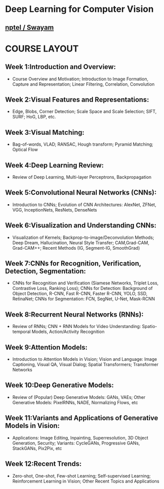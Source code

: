 # Deep Learning for Computer Vision 

## [nptel / Swayam ](https://onlinecourses.nptel.ac.in/noc21_cs93/course)



# COURSE LAYOUT
## Week 1:Introduction and Overview: 
- Course Overview and Motivation; Introduction to Image Formation, Capture and Representation; Linear Filtering, Correlation,          Convolution
## Week 2:Visual Features and Representations: 
- Edge, Blobs, Corner Detection; Scale Space and Scale Selection; SIFT, SURF; HoG, LBP, etc.
## Week 3:Visual Matching:
- Bag-of-words, VLAD; RANSAC, Hough transform; Pyramid Matching; Optical Flow
## Week 4:Deep Learning Review:
- Review of Deep Learning, Multi-layer Perceptrons, Backpropagation
## Week 5:Convolutional Neural Networks (CNNs):
- Introduction to CNNs; Evolution of CNN Architectures: AlexNet, ZFNet, VGG, InceptionNets, ResNets, DenseNets
## Week 6:Visualization and Understanding CNNs:
- Visualization of Kernels; Backprop-to-image/Deconvolution Methods; Deep Dream, Hallucination, Neural Style Transfer;  	CAM,Grad-CAM, Grad-CAM++; Recent Methods (IG, Segment-IG, SmoothGrad)
## Week 7:CNNs for Recognition, Verification, Detection, Segmentation:
- CNNs for Recognition and Verification (Siamese Networks, Triplet Loss, Contrastive Loss, Ranking Loss); CNNs for 	Detection: Background of Object Detection, R-CNN, Fast R-CNN, Faster R-CNN, YOLO, SSD, RetinaNet; CNNs for 	Segmentation: FCN, SegNet, U-Net, Mask-RCNN
## Week 8:Recurrent Neural Networks (RNNs): 
- Review of RNNs; CNN + RNN Models for Video Understanding: Spatio-temporal Models, Action/Activity Recognition
## Week 9:Attention Models:
- Introduction to Attention Models in Vision; Vision and Language: Image Captioning, Visual QA, Visual Dialog; Spatial 	Transformers; Transformer Networks
## Week 10:Deep Generative Models:
- Review of (Popular) Deep Generative Models: GANs, VAEs; Other Generative Models: PixelRNNs, NADE, Normalizing 	Flows, etc
## Week 11:Variants and Applications of Generative Models in Vision: 
- Applications: Image Editing, Inpainting, Superresolution, 3D Object Generation, Security; Variants: CycleGANs, Progressive 	GANs, StackGANs, Pix2Pix, etc
## Week 12:Recent Trends:
- Zero-shot, One-shot, Few-shot Learning; Self-supervised Learning; Reinforcement Learning in Vision; Other Recent Topics 	and Applications
